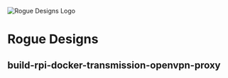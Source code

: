 ![Rogue Designs Logo](https://storage.googleapis.com/stiles-images/RogueLogo-256x158.png)

# Rogue Designs

## build-rpi-docker-transmission-openvpn-proxy
